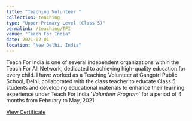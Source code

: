 ```yaml
---
title: "Teaching Volunteer "
collection: teaching
type: "Upper Primary Level (Class 5)"
permalink: /teaching/TFI
venue: "Teach For India"
date: 2021-02-01
location: "New Delhi, India"
---
```


Teach For India is one of several independent organizations within the Teach For All Network, dedicated to achieving high-quality education for every child. I have 
worked as a Teaching Volunteer at Gangotri Public School, Delhi, collaborated with the class teacher to educate Class 5 students and developing educational materials 
to enhance their learning experience under Teach For India '_Volunteer Program_' for a period of 4 months from February to May, 2021.

[View Certificate](https://github.com/rnsahoo96/rnsahoo96.github.io/blob/1d18aa06586b1650b3a8c8006418750d654e1b30/files/TFI_certificate.pdf)


